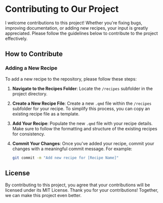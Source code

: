 # Contributing to Our Project

I welcome contributions to this project!
Whether you're fixing bugs, improving documentation, or adding new recipes, your input is greatly appreciated. 
Please follow the guidelines below to contribute to the project effectively.

## How to Contribute

### Adding a New Recipe

To add a new recipe to the repository, please follow these steps:

1. **Navigate to the Recipes Folder**: 
Locate the `/recipes` subfolder in the project directory.
   
2. **Create a New Recipe File**: 
Create a new `.qmd` file within the `/recipes` subfolder for your recipe. 
To simplify this process, you can copy an existing recipe file as a template.

3. **Add Your Recipe**:
Populate the new `.qmd` file with your recipe details.
Make sure to follow the formatting and structure of the existing recipes for consistency.

4. **Commit Your Changes**: 
Once you've added your recipe, commit your changes with a meaningful commit message. 
For example:
   ```bash
   git commit -m "Add new recipe for [Recipe Name]"
   ```
   
## License
By contributing to this project, you agree that your contributions will be licensed under its MIT License.
Thank you for your contributions!
Together, we can make this project even better.